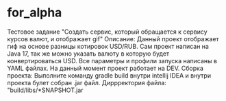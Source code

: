 # for_alpha
Тестовое задание "Создать сервис, который обращается к сервису курсов валют, и отображает gif"
Описание:
Данный проект отображает гиф на основе разницы котировок USD/RUB. 
Сам проект написан на Java 17, так же можно указать валюту в которую будет конвертироваться USD.
Все параметры и профили запуска написаны в YAML файлах. На данный момент проект работает на DEV.
Сборка проекта:
Выполните команду gradle build внутри intellij IDEA и внутри проекта булет собран .jar файл. Диррректория файла: "build/libs/*SNAPSHOT.jar

